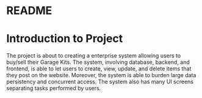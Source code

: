 # README #

# Introduction to Project #
The project is about to creating a enterprise system allowing users to buy/sell their Garage Kits. 
The system, involving database, backend, and frontend, is able to let users to create, view, update, and delete items that they post on the website. 
Moreover, the system is able to burden large data persistency and concurrent access. 
The system also has many UI screens separating tasks performed by users. 
